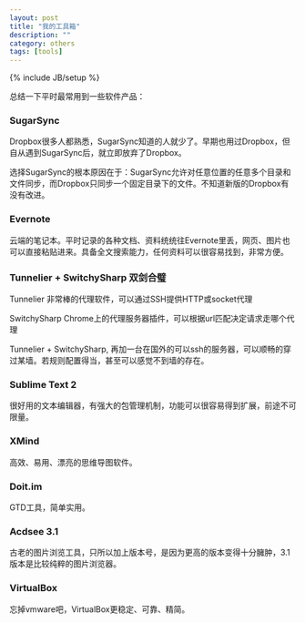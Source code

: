 ```yaml
---
layout: post
title: "我的工具箱"
description: ""
category: others
tags: [tools]
---
```

{% include JB/setup %}

总结一下平时最常用到一些软件产品：

### SugarSync

Dropbox很多人都熟悉，SugarSync知道的人就少了。早期也用过Dropbox，但自从遇到SugarSync后，就立即放弃了Dropbox。

选择SugarSync的根本原因在于：SugarSync允许对任意位置的任意多个目录和文件同步，而Dropbox只同步一个固定目录下的文件。不知道新版的Dropbox有没有改进。

### Evernote

云端的笔记本。平时记录的各种文档、资料统统往Evernote里丢，网页、图片也可以直接粘贴进来。具备全文搜索能力，任何资料可以很容易找到，非常方便。

### Tunnelier + SwitchySharp 双剑合璧

Tunnelier 非常棒的代理软件，可以通过SSH提供HTTP或socket代理

SwitchySharp Chrome上的代理服务器插件，可以根据url匹配决定请求走哪个代理

Tunnelier + SwitchySharp, 再加一台在国外的可以ssh的服务器，可以顺畅的穿过某墙。若规则配置得当，甚至可以感觉不到墙的存在。

### Sublime Text 2

很好用的文本编辑器，有强大的包管理机制，功能可以很容易得到扩展，前途不可限量。

### XMind

高效、易用、漂亮的思维导图软件。

### Doit.im

GTD工具，简单实用。

### Acdsee 3.1

古老的图片浏览工具，只所以加上版本号，是因为更高的版本变得十分臃肿，3.1版本是比较纯粹的图片浏览器。

### VirtualBox

忘掉vmware吧，VirtualBox更稳定、可靠、精简。